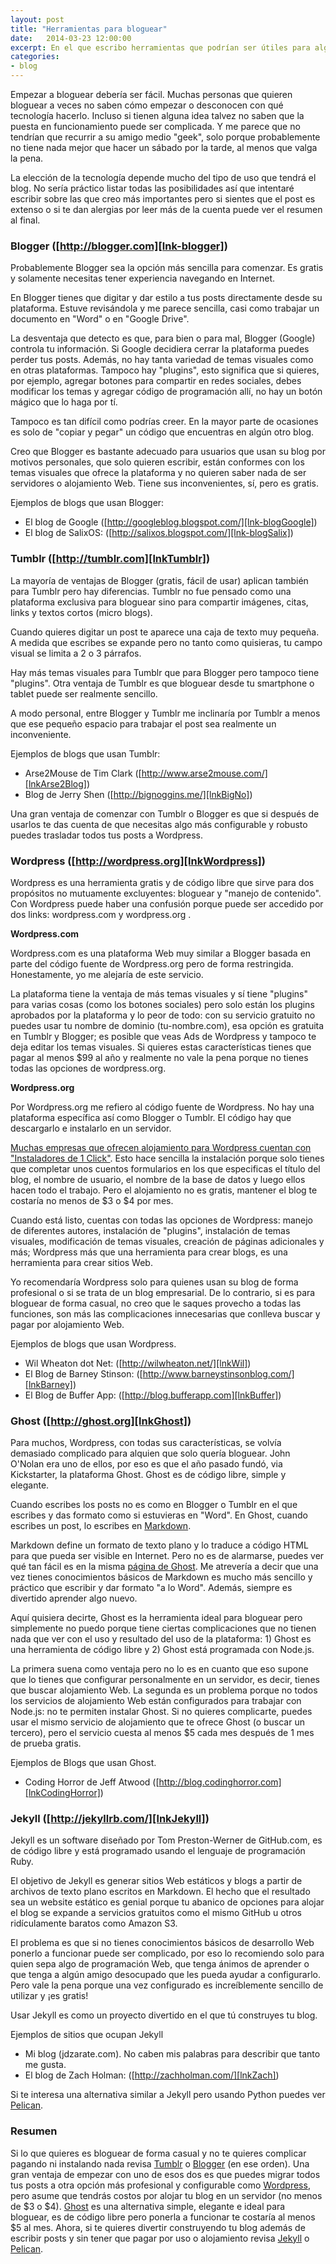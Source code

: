 ```yaml
---
layout: post
title: "Herramientas para bloguear"
date:   2014-03-23 12:00:00
excerpt: En el que escribo herramientas que podrían ser útiles para alguien que quiere comenzar a bloguear.
categories:
- blog
---
```

Empezar a bloguear debería ser fácil. Muchas personas que quieren bloguear a veces no saben cómo empezar o desconocen con qué tecnología hacerlo. Incluso si tienen alguna idea talvez no saben que la puesta en funcionamiento puede ser complicada. Y me parece que no tendrían que recurrir a su amigo medio "geek", solo porque probablemente no tiene nada mejor que hacer un sábado por la tarde, al menos que valga la pena.

La elección de la tecnología depende mucho del tipo de uso que tendrá el blog. No sería práctico listar todas las posibilidades así que intentaré escribir sobre las que creo más importantes pero si sientes que el post es extenso o si te dan alergias por leer más de la cuenta puede ver el resumen al final.

### Blogger ([http://blogger.com][lnk-blogger])

Probablemente Blogger sea la opción más sencilla para comenzar. Es gratis y solamente necesitas tener experiencia navegando en Internet. 

En Blogger tienes que digitar y dar estilo a tus posts directamente desde su plataforma. Estuve revisándola y me parece sencilla, casi como trabajar un documento en "Word" o en "Google Drive".

La desventaja que detecto es que, para bien o para mal, Blogger (Google) controla tu información. Si Google decidiera cerrar la plataforma puedes perder tus posts. Además, no hay tanta variedad de temas visuales como en otras plataformas. Tampoco hay "plugins", esto significa que si quieres, por ejemplo, agregar botones para compartir en redes sociales, debes modificar los temas y agregar código de programación allí, no hay un botón mágico que lo haga por tí.

Tampoco es tan difícil como podrías creer. En la mayor parte de ocasiones es solo de "copiar y pegar" un código que encuentras en algún otro blog.

Creo que Blogger es bastante adecuado para usuarios que usan su blog por motivos personales, que solo quieren escribir, están conformes con los temas visuales que ofrece la plataforma y no quieren saber nada de ser servidores o alojamiento Web. Tiene sus inconvenientes, sí, pero es gratis.

Ejemplos de blogs que usan Blogger:

* El blog de Google ([http://googleblog.blogspot.com/][lnk-blogGoogle])
* El blog de SalixOS: ([http://salixos.blogspot.com/][lnk-blogSalix])


### Tumblr ([http://tumblr.com][lnkTumblr])

La mayoría de ventajas de Blogger (gratis, fácil de usar) aplican también para Tumblr pero hay diferencias. Tumblr no fue pensado como una plataforma exclusiva para bloguear sino para compartir imágenes, citas, links y textos cortos (micro blogs).

Cuando quieres digitar un post te aparece una caja de texto muy pequeña. A medida que escribes se expande pero no tanto como quisieras, tu campo visual se limita a 2 o 3 párrafos.

Hay más temas visuales para Tumblr que para Blogger pero tampoco tiene "plugins". Otra ventaja de Tumblr es que bloguear desde tu smartphone o tablet puede ser realmente sencillo.

A modo personal, entre Blogger y Tumblr me inclinaría por Tumblr a menos que ese pequeño espacio para trabajar el post sea realmente un inconveniente.

Ejemplos de blogs que usan Tumblr:

* Arse2Mouse de Tim Clark ([http://www.arse2mouse.com/][lnkArse2Blog])
* Blog de Jerry Shen ([http://bignoggins.me/][lnkBigNo])

Una gran ventaja de comenzar con Tumblr o Blogger es que si después de usarlos te das cuenta de que necesitas algo más configurable y robusto puedes trasladar todos tus posts a Wordpress.

### Wordpress ([http://wordpress.org][lnkWordpress])

Wordpress es una herramienta gratis y de código libre que sirve para dos propósitos no mutuamente excluyentes: bloguear y "manejo de contenido". Con Wordpress puede haber una confusión porque puede ser accedido por dos links: wordpress.com y wordpress.org . 

**Wordpress.com**

Wordpress.com es una plataforma Web muy similar a Blogger basada en parte del código fuente de Wordpress.org pero de forma restringida. Honestamente, yo me alejaría de este servicio. 

La plataforma tiene la ventaja de más temas visuales y sí tiene "plugins" para varias cosas (como los botones sociales) pero solo están los plugins aprobados por la plataforma y lo peor de todo: con su servicio gratuito no puedes usar tu nombre de dominio (tu-nombre.com), esa opción es gratuita en Tumblr y Blogger; es posible que veas Ads de Wordpress y tampoco te deja editar los temas visuales. Si quieres estas características tienes que pagar al menos $99 al año y realmente no vale la pena porque no tienes todas las opciones de wordpress.org.

**Wordpress.org**

Por Wordpress.org me refiero al código fuente de Wordpress. No hay una plataforma específica así como Blogger o Tumblr. El código hay que descargarlo e instalarlo en un servidor. 

[Muchas empresas que ofrecen alojamiento para Wordpress cuentan con "Instaladores de 1 Click"][lnkWPHosting]. Esto hace sencilla la instalación porque solo tienes que completar unos cuentos formularios en los que especificas el título del blog, el nombre de usuario, el nombre de la base de datos y luego ellos hacen todo el trabajo. Pero el alojamiento no es gratis, mantener el blog te costaría no menos de $3 o $4 por mes.

Cuando está listo, cuentas con todas las opciones de Wordpress: manejo de diferentes autores, instalación de "plugins", instalación de temas visuales, modificación de temas visuales, creación de páginas adicionales y más; Wordpress más que una herramienta para crear blogs, es una herramienta para crear sitios Web.

Yo recomendaría Wordpress solo para quienes usan su blog de forma profesional o si se trata de un blog empresarial. De lo contrario, si es para bloguear de forma casual, no creo que le saques provecho a todas las funciones, son más las complicaciones innecesarias que conlleva buscar y pagar por alojamiento Web.

Ejemplos de blogs que usan Wordpress.

* Wil Wheaton dot Net: ([http://wilwheaton.net/][lnkWil])
* El Blog de Barney Stinson: ([http://www.barneystinsonblog.com/][lnkBarney])
* El Blog de Buffer App: ([http://blog.bufferapp.com][lnkBuffer])


### Ghost ([http://ghost.org][lnkGhost])

Para muchos, Wordpress, con todas sus características, se volvía demasiado complicado para alquien que solo quería bloguear. John O'Nolan era uno de ellos, por eso es que el año pasado fundó, via Kickstarter, la plataforma Ghost. Ghost es de código libre, simple y elegante.

Cuando escribes los posts no es como en Blogger o Tumblr en el que escribes y das formato como si estuvieras en "Word". En Ghost, cuando escribes un post, lo escribes en [Markdown][lnkMarkdown].

Markdown define un formato de texto plano y lo traduce a código HTML para que pueda ser visible en Internet. Pero no es de alarmarse, puedes ver qué tan fácil es en la misma [página de Ghost][lnkGhostFeatures]. Me atrevería a decir que una vez tienes conocimientos básicos de Markdown es mucho más sencillo y práctico que escribir y dar formato "a lo Word". Además, siempre es divertido aprender algo nuevo.

Aquí quisiera decirte, Ghost es la herramienta ideal para bloguear pero simplemente no puedo porque tiene ciertas complicaciones que no tienen nada que ver con el uso y resultado del uso de la plataforma: 1) Ghost es una herramienta de código libre y 2) Ghost está programada con Node.js.

La primera suena como ventaja pero no lo es en cuanto que eso supone que lo tienes que configurar personalmente en un servidor, es decir, tienes que buscar alojamiento Web. La segunda es un problema porque no todos los servicios de alojamiento Web están configurados para trabajar con Node.js: no te permiten instalar Ghost. Si no quieres complicarte, puedes usar el mismo servicio de alojamiento que te ofrece Ghost (o buscar un tercero), pero el servicio cuesta al menos $5 cada mes después de 1 mes de prueba gratis.

Ejemplos de Blogs que usan Ghost.

* Coding Horror de Jeff Atwood ([http://blog.codinghorror.com][lnkCodingHorror])

### Jekyll ([http://jekyllrb.com/][lnkJekyll])

Jekyll es un software diseñado por Tom Preston-Werner de GitHub.com, es de código libre y está programado usando el lenguaje de programación Ruby.

El objetivo de Jekyll es generar sitios Web estáticos y blogs a partir de archivos de texto plano escritos en Markdown. El hecho que el resultado sea un website estático es genial porque tu abanico de opciones para alojar el blog se expande a servicios gratuitos como el mismo GitHub u otros ridículamente baratos como Amazon S3.

El problema es que si no tienes conocimientos básicos de desarrollo Web ponerlo a funcionar puede ser complicado, por eso lo recomiendo solo para quien sepa algo de programación Web, que tenga ánimos de aprender o que tenga a algún amigo desocupado que les pueda ayudar a configurarlo. Pero vale la pena porque una vez configurado es increíblemente sencillo de utilizar y ¡es gratis! 

Usar Jekyll es como un proyecto divertido en el que tú construyes tu blog.

Ejemplos de sitios que ocupan Jekyll

* Mi blog (jdzarate.com). No caben mis palabras para describir que tanto me gusta.
* El blog de Zach Holman: ([http://zachholman.com/][lnkZach])

Si te interesa una alternativa similar a Jekyll pero usando Python puedes ver [Pelican][lnkPelican].


### Resumen

Si lo que quieres es bloguear de forma casual y no te quieres complicar pagando ni instalando nada revisa [Tumblr][lnkTumblr] o [Blogger][lnk-blogger] (en ese orden). Una gran ventaja de empezar con uno de esos dos es que puedes migrar todos tus posts a otra opción más profesional y configurable como [Wordpress][lnkWordpress], pero asume que tendrás costos por alojar tu blog en un servidor (no menos de $3 o $4). [Ghost][lnkGhost] es una alternativa simple, elegante e ideal para bloguear, es de código libre pero ponerla a funcionar te costaría al menos $5 al mes. Ahora, si te quieres divertir construyendo tu blog además de escribir posts y sin tener que pagar por uso o alojamiento revisa [Jekyll][lnkJekyll] o [Pelican][lnkPelican].

[lnk-blogger]:http://blogger.com
[lnk-blogGoogle]:http://googleblog.blogspot.com/
[lnk-blogSalix]:http://salixos.blogspot.com/
[lnkArse2Blog]:http://www.arse2mouse.com/
[lnkBigNo]: http://bignoggins.me/
[lnkTumblr]: http://tumblr.com
[lnkWordpress]:http://wordpress.org
[lnkWil]:http://wilwheaton.net/
[lnkBarney]:http://www.barneystinsonblog.com/
[lnkBuffer]:http://blog.bufferapp.com
[lnkGhost]:http://ghost.org
[lnkGhostFeatures]:https://ghost.org/features/
[lnkCodingHorror]:http://blog.codinghorror.com
[lnkJekyll]:http://jekyllrb.com/
[lnkZach]:http://zachholman.com/
[lnkPelican]:http://blog.getpelican.com/
[lnkWPHosting]:http://wordpress.org/hosting/
[lnkMarkdown]:http://daringfireball.net/projects/markdown/